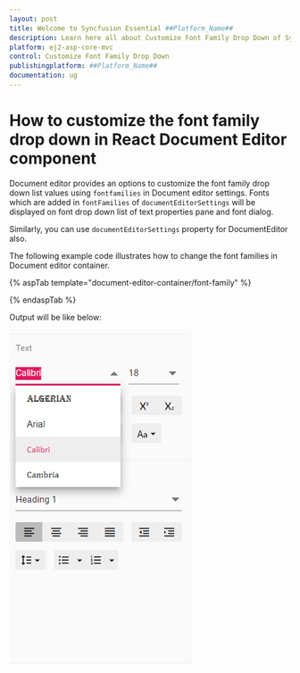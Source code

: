 ```yaml
---
layout: post
title: Welcome to Syncfusion Essential ##Platform_Name##
description: Learn here all about Customize Font Family Drop Down of Syncfusion Essential ##Platform_Name## widgets based on HTML5 and jQuery.
platform: ej2-asp-core-mvc
control: Customize Font Family Drop Down
publishingplatform: ##Platform_Name##
documentation: ug
---
```



# How to customize the font family drop down in React Document Editor component

Document editor provides an options to customize the font family drop down list values using `fontfamilies` in Document editor settings. Fonts which are added in `fontFamilies` of `documentEditorSettings` will be displayed on font drop down list of text properties pane and font dialog.

Similarly, you can use `documentEditorSettings` property for DocumentEditor also.

The following example code illustrates how to change the font families in Document editor container.

{% aspTab template="document-editor-container/font-family" %}

{% endaspTab %}

Output will be like below:

![Font](../images/font-family.png)